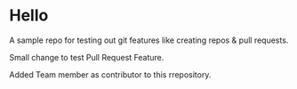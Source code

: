 # Hello
A sample repo for testing out git features like creating repos & pull requests.

Small change to test Pull Request Feature.

Added Team member as contributor to this rrepository.

